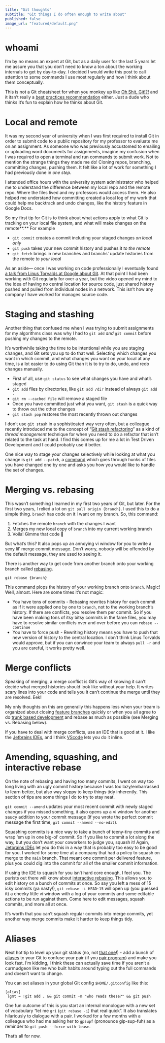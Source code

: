 ```yaml
---
title: "Git thoughts"
subtitle: "Git things I do often enough to write about"
published: false
image_url: "featured/default.png"
---
```


# whoami

I’m by no means an expert at Git, but as a daily user for the last 5 years let me assure you that you don’t need to know a ton about the working internals to get by day-to-day. I decided I would write this post to call attention to some commands I use most regularly and how I think about them conceptually.

This is not a Git cheatsheet for when you monkey up like [Oh Shit, Git!?!](https://ohshitgit.com/) and it itsn’t really a [best practices recommendation](https://sethrobertson.github.io/GitBestPractices/) either. Just a dude who thinks it’s fun to explain how he thinks about Git.

# Local and remote

It was my second year of university when I was first required to install Git in order to submit code to a public repository for my professor to evaluate me on an assignment. As someone who was previously accustomed to emailing or uploading word documents for assignments, imagine my confusion when I was required to open a terminal and run commands to submit work. Not to mention the strange things they made me do! Cloning repos, branching, committing changes, pushing them. It felt like a lot of work for something I had previously done in *one step*.

I attended office hours with the university system administrator who helped me to understand the difference between my local repo and the remote repo. Where the files lived and my professors would access them. He also helped me understand how committing created a local log of my work that could help me backtrack and undo changes, like the history feature in Google Docs.

So my first tip for Git is to think about what actions apply to what Git is tracking on your local file system, and what will make changes on the remote**.** For example

- `git commit` creates a commit including your staged changes *on local only*
- `git push` takes your new commit history and pushes it *to the remote*
- `git fetch` brings in new branches and branchs’ update histories from the remote *to your local*

As an aside— once I was working on code professionally I eventually found [a talk from Linus Torvalds at Google about Git](https://www.youtube.com/watch?v=4XpnKHJAok8). At that point I had been working with Git regularly for over a year, but the video opened my mind to the idea of having no central location for source code, just shared history pushed and pulled from individual nodes in a network. This isn’t how any company I have worked for manages source code.

# Staging and stashing

Another thing that confused me when I was trying to submit assignments for my algorithms class was why I had to `git add` *and* `git commit` before pushing my changes to the remote.

It’s worthwhile taking the time to be intentional while you are staging changes, and Git sets you up to do that well. Selecting which changes you want in which commit, and what changes you want on your local at any time, is a lot easier to do using Git than it is to try to do, undo, and redo changes manually.

- First of all, use `git status` to see what changes you have and what’s staged
- `git add` files by directories, like `git add /dir` instead of always `git add .`
- `git rm --cached file` will remove a staged file
- Once you have committed just what you want, `git stash` is a quick way to throw out the other changes
- `git stash pop` restores the most recently thrown out changes

I don’t use `git stash` in a sophisticated way very often, but a colleague recently introduced me to the concept of “[Git stash refactoring](https://www.dotnetcodegeeks.com/2016/01/git-stash-driven-development.html)” as a kind of *thread management* technique for when you need to do a refactor that isn’t related to the task at hand. I find this comes up for me a lot in Test Driven Development and I could probably use it better.

One nice way to stage your changes selectively while looking at what you change is `git add --patch`, a [command](https://nuclearsquid.com/writings/git-add/) which goes through hunks of files you have changed one by one and asks you how you would like to handle the set of changes.

# Merging vs. rebasing

This wasn’t something I learned in my first two years of Git, but later. For the first two years, I relied a lot on `git pull origin {branch}`. I used this to do a simple thing. `branch` has code on it I want on my branch. So, this command:

1. Fetches the remote `branch` with the changes I want
2. Merges my new local copy of `branch` into my current working branch
3. Voila! Gimme that code 🙂

But what’s this? It also pops up an annoying vi window for you to write a sexy lil’ merge commit message. Don’t worry, nobody will be offended by the default message, they are used to seeing it.

There is another way to get code from another branch onto your working branch called [rebasing](https://www.atlassian.com/git/tutorials/merging-vs-rebasing). 

`git rebase {branch}`

This command plops the history of your working branch onto `branch`. Magic! Well, almost. Here are some times it’s not magic:

- You have tons of commits - Rebasing rewrites history for each commit as if it were applied one by one to `branch`, not to the working branch’s history. If there are conflicts, you resolve them per commit. So if you have been making tons of itsy bitsy commits in the fame files, you may have to resolve similar conflicts over and over before you can `rebase --continue`
- You have to force push - Rewriting history means you have to push that new version of history to the central location. I don’t think Linus Torvalds would approve, but if you can convince your team to always `pull -r` and you are careful, it works pretty well.

# Merge conflicts

Speaking of merging, a merge conflict is Git’s way of knowing it can’t decide what merged histories should look like without your help. It writes scary lines into your code and tells you it can’t continue the merge until they are resolved. Eek!

My only thoughts on this are generally this happens less when your tream is organized about closing [feature branches](https://www.atlassian.com/git/tutorials/comparing-workflows/feature-branch-workflow) quickly or when you all agree to do [trunk based development](https://www.atlassian.com/git/tutorials/comparing-workflows/feature-branch-workflow) and rebase as much as possible (see Merging vs. Rebasing below).

If you have to deal with merge conflicts, use an IDE that is good at it. I like the [Jetbrains IDEs](https://www.jetbrains.com/help/idea/resolving-conflicts.html), and I think [VScode](https://linuxpip.org/fix-merge-conflicts-vscode/) lets you do it inline.

# Amending, squashing, and interactive rebase

On the note of rebasing and having too many commits, I went on way too long living with an ugly commit history because I was too lazy/embarrassed to learn better, but also way sloppy to keep things tidy inherently. This section of tips are some things I do to try to stay neat.

`git commit --amend` updates your most recent commit with newly staged changes if you missed something, it also opens up a vi window for another saucy addition to your commit message (if you wrote the perfect commit message the first time, `git commit --amend --no-edit`).

Squashing commits is a nice way to take a bunch of teeny-tiny commits and wrap ‘em up in one big-ol’ commit. So if you like to commit a lot along the way, but you don’t want your coworkers to judge you, squash it! Again, [Jetbrains IDEs](https://www.jetbrains.com/help/idea/edit-project-history.html) let you do this in a way that is probably too easy to be good for you. I worked for some time at a company that had a policy to squash on merge to the `main` branch. That meant one commit per delivered feature, plus you could dig into the commit for all of the smaller commit information. 

If using the IDE to squash for you isn’t hard core enough, I feel you. The purists out there will know about [interactive rebasing](https://git-scm.com/book/en/v2/Git-Tools-Rewriting-History). This allows you to edit history on a bunch of commits at once. So say you left a mess of 15 icky commits (ya nasty!), `git rebase -i HEAD~15` will open up (you guessed it) a cheeky little vi window with a log of your commits and some editable actions to be run against them. Come here to edit messages, squash commits, and more all at once.

It’s worth that you can’t squash regular commits into merge commits, yet another way merge commits make it harder to keep things tidy.

# Aliases

Next hot tip to level up your git status (no, not [that one](https://git-scm.com/docs/git-status)!) - add a bunch of [aliases](https://git-scm.com/book/en/v2/Git-Basics-Git-Aliases) to your Git to confuse your pair (if you [pair program](https://martinfowler.com/articles/on-pair-programming.html)) and make you look fast. I’m kidding, I think these can actually save time if you aren’t a curmudgeon like me who built habits around typing out the full commands and doesn’t want to change.

You can set aliases in your global Git config `$HOME/.gitconfig` like this:

```
[alias]
 lgmt = !git add . && git commit -m "who reads these?" && git push
```

One fun outcome of this is you start an internal monologue with a new set of vocabulary “let me `gri` (`git rebase -i`) that real quick”. It also translates hilariously to dialogue with a pair. I worked for a few months with a colleague who had me asking her to `gpsupf` (pronounce gip-sup-fuh) as a reminder to `git push --force-with-lease`.

That’s all for now.